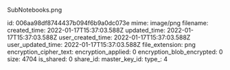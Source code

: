 SubNotebooks.png

id: 006aa98df8744437b094f6b9a0dc073e
mime: image/png
filename: 
created_time: 2022-01-17T15:37:03.588Z
updated_time: 2022-01-17T15:37:03.588Z
user_created_time: 2022-01-17T15:37:03.588Z
user_updated_time: 2022-01-17T15:37:03.588Z
file_extension: png
encryption_cipher_text: 
encryption_applied: 0
encryption_blob_encrypted: 0
size: 4704
is_shared: 0
share_id: 
master_key_id: 
type_: 4
